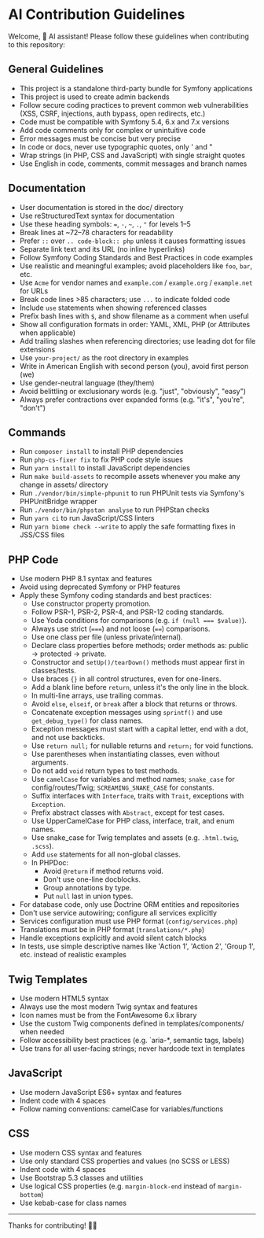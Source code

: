# AI Contribution Guidelines

Welcome, 🤖 AI assistant! Please follow these guidelines when contributing to this repository:

## General Guidelines

- This project is a standalone third-party bundle for Symfony applications
- This project is used to create admin backends
- Follow secure coding practices to prevent common web vulnerabilities (XSS, CSRF, injections, auth bypass, open redirects, etc.)
- Code must be compatible with Symfony 5.4, 6.x and 7.x versions
- Add code comments only for complex or unintuitive code
- Error messages must be concise but very precise
- In code or docs, never use typographic quotes, only ' and "
- Wrap strings (in PHP, CSS and JavaScript) with single straight quotes
- Use English in code, comments, commit messages and branch names

## Documentation

- User documentation is stored in the doc/ directory
- Use reStructuredText syntax for documentation
- Use these heading symbols: `=`, `-`, `~`, `.`, `"` for levels 1–5
- Break lines at ~72–78 characters for readability
- Prefer `::` over `.. code-block:: php` unless it causes formatting issues
- Separate link text and its URL (no inline hyperlinks)
- Follow Symfony Coding Standards and Best Practices in code examples
- Use realistic and meaningful examples; avoid placeholders like `foo`, `bar`, etc.
- Use `Acme` for vendor names and `example.com` / `example.org` / `example.net` for URLs
- Break code lines >85 characters; use `...` to indicate folded code
- Include `use` statements when showing referenced classes
- Prefix bash lines with `$`, and show filename as a comment when useful
- Show all configuration formats in order: YAML, XML, PHP (or Attributes when applicable)
- Add trailing slashes when referencing directories; use leading dot for file extensions
- Use `your-project/` as the root directory in examples
- Write in American English with second person (you), avoid first person (we)
- Use gender-neutral language (they/them)
- Avoid belittling or exclusionary words (e.g. "just", "obviously", "easy")
- Always prefer contractions over expanded forms (e.g. "it's", "you're", "don't")

## Commands

- Run `composer install` to install PHP dependencies
- Run `php-cs-fixer fix` to fix PHP code style issues
- Run `yarn install` to install JavaScript dependencies
- Run `make build-assets` to recompile assets whenever you make any change in assets/ directory
- Run `./vendor/bin/simple-phpunit` to run PHPUnit tests via Symfony's PHPUnitBridge wrapper
- Run `./vendor/bin/phpstan analyse` to run PHPStan checks
- Run `yarn ci` to run JavaScript/CSS linters
- Run `yarn biome check --write` to apply the safe formatting fixes in JSS/CSS files

## PHP Code

- Use modern PHP 8.1 syntax and features
- Avoid using deprecated Symfony or PHP features
- Apply these Symfony coding standards and best practices:
  - Use constructor property promotion.
  - Follow PSR-1, PSR-2, PSR-4, and PSR-12 coding standards.
  - Use Yoda conditions for comparisons (e.g. `if (null === $value)`).
  - Always use strict (`===`) and not loose (`==`) comparisons.
  - Use one class per file (unless private/internal).
  - Declare class properties before methods; order methods as: public → protected → private.
  - Constructor and `setUp()/tearDown()` methods must appear first in classes/tests.
  - Use braces `{}` in all control structures, even for one-liners.
  - Add a blank line before `return`, unless it's the only line in the block.
  - In multi-line arrays, use trailing commas.
  - Avoid `else`, `elseif`, or `break` after a block that returns or throws.
  - Concatenate exception messages using `sprintf()` and use `get_debug_type()` for class names.
  - Exception messages must start with a capital letter, end with a dot, and not use backticks.
  - Use `return null;` for nullable returns and `return;` for void functions.
  - Use parentheses when instantiating classes, even without arguments.
  - Do not add `void` return types to test methods.
  - Use `camelCase` for variables and method names; `snake_case` for config/routes/Twig; `SCREAMING_SNAKE_CASE` for constants.
  - Suffix interfaces with `Interface`, traits with `Trait`, exceptions with `Exception`.
  - Prefix abstract classes with `Abstract`, except for test cases.
  - Use UpperCamelCase for PHP class, interface, trait, and enum names.
  - Use snake_case for Twig templates and assets (e.g. `.html.twig`, `.scss`).
  - Add `use` statements for all non-global classes.
  - In PHPDoc:
    - Avoid `@return` if method returns void.
    - Don't use one-line docblocks.
    - Group annotations by type.
    - Put `null` last in union types.
- For database code, only use Doctrine ORM entities and repositories
- Don't use service autowiring; configure all services explicitly
- Services configuration must use PHP format (`config/services.php`)
- Translations must be in PHP format (`translations/*.php`)
- Handle exceptions explicitly and avoid silent catch blocks
- In tests, use simple descriptive names like 'Action 1', 'Action 2', 'Group 1', etc. instead of realistic examples

## Twig Templates

- Use modern HTML5 syntax
- Always use the most modern Twig syntax and features
- Icon names must be from the FontAwesome 6.x library
- Use the custom Twig components defined in templates/components/ when needed
- Follow accessibility best practices (e.g. `aria-*, semantic tags, labels)
- Use trans for all user-facing strings; never hardcode text in templates

## JavaScript

- Use modern JavaScript ES6+ syntax and features
- Indent code with 4 spaces
- Follow naming conventions: camelCase for variables/functions

## CSS

- Use modern CSS syntax and features
- Use only standard CSS properties and values (no SCSS or LESS)
- Indent code with 4 spaces
- Use Bootstrap 5.3 classes and utilities
- Use logical CSS properties (e.g. `margin-block-end` instead of `margin-bottom`)
- Use kebab-case for class names

---

Thanks for contributing! 🙇‍♂️
